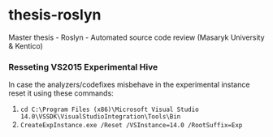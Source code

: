 # thesis-roslyn
Master thesis - Roslyn - Automated source code review (Masaryk University &amp; Kentico)

### Resseting VS2015 Experimental Hive
In case the analyzers/codefixes misbehave in the experimental instance reset it using these commands:

1. `cd C:\Program Files (x86)\Microsoft Visual Studio 14.0\VSSDK\VisualStudioIntegration\Tools\Bin`
2. `CreateExpInstance.exe /Reset /VSInstance=14.0 /RootSuffix=Exp`
